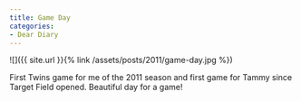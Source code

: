```yaml
---
title: Game Day
categories:
- Dear Diary
---
```


![]({{ site.url }}{% link /assets/posts/2011/game-day.jpg %})
  



First Twins game for me of the 2011 season and first game for Tammy since Target Field opened. Beautiful day for a game!
